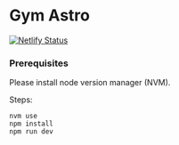 # Gym Astro

[![Netlify Status](https://api.netlify.com/api/v1/badges/12a98394-f8bb-492c-95d7-378da0c13e5c/deploy-status)](https://app.netlify.com/sites/gym-astro/deploys)

### Prerequisites
Please install node version manager (NVM).

Steps:
```
nvm use
npm install
npm run dev
```
